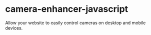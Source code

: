 # camera-enhancer-javascript
Allow your website to easily control cameras on desktop and mobile devices.
